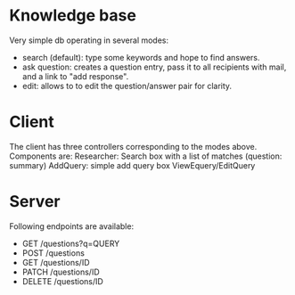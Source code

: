 Knowledge base
==============

Very simple db operating in several modes:
- search (default): type some keywords and hope to find answers.
- ask question: creates a question entry, pass it to all recipients
  with mail, and a link to "add response".
- edit: allows to to edit the question/answer pair for clarity.

Client
======

The client has three controllers corresponding to the modes above. Components
are:
Researcher: Search box with a list of matches (question: summary)
AddQuery: simple add query box
ViewEquery/EditQuery

Server
======

Following endpoints are available:
- GET /questions?q=QUERY
- POST /questions
- GET /questions/ID    
- PATCH /questions/ID    
- DELETE /questions/ID
